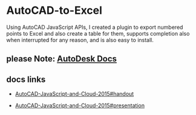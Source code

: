 # AutoCAD-to-Excel
Using AutoCAD JavaScript APIs, I created a plugin to export numbered points to Excel and also create a table for them, supports completion also when interrupted for any reason, and is also easy to install.

## please Note:  [AutoDesk Docs](https://help.autodesk.com/view/OARX/2023/ENU/?guid=adsk_jsdev_autocad_javascript_api_about)


## docs links
- [AutoCAD-JavaScript-and-Cloud-2015#handout](https://www.autodesk.com/autodesk-university/class/AutoCAD-JavaScript-and-Cloud-2015#handout)

- [AutoCAD-JavaScript-and-Cloud-2015#presentation](https://www.autodesk.com/autodesk-university/class/AutoCAD-JavaScript-and-Cloud-2015#presentation)




